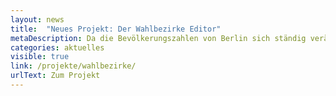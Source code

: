 ```yaml
---
layout: news
title:  "Neues Projekt: Der Wahlbezirke Editor"
metaDescription: Da die Bevölkerungszahlen von Berlin sich ständig verändern, müssen vor jeder Wahl die Wahlbezirke geprüft und gegebenenfalls angepasst werden. Mit einem neuen Prototypen wollen wir versuchen, Teile dieses Prozesses zu automatisieren und somit die Mitarbeitenden der bezirklichen Wahlämter zu unterstützen.
categories: aktuelles
visible: true
link: /projekte/wahlbezirke/
urlText: Zum Projekt
---
```



